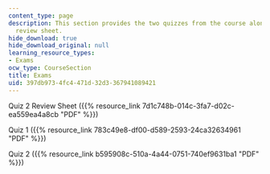 ```yaml
---
content_type: page
description: This section provides the two quizzes from the course along with a quiz
  review sheet.
hide_download: true
hide_download_original: null
learning_resource_types:
- Exams
ocw_type: CourseSection
title: Exams
uid: 397db973-4fc4-471d-32d3-367941089421
---
```


Quiz 2 Review Sheet ({{% resource_link 7d1c748b-014c-3fa7-d02c-ea559ea4a8cb "PDF" %}})

Quiz 1 ({{% resource_link 783c49e8-df00-d589-2593-24ca32634961 "PDF" %}})

Quiz 2 ({{% resource_link b595908c-510a-4a44-0751-740ef9631ba1 "PDF" %}})